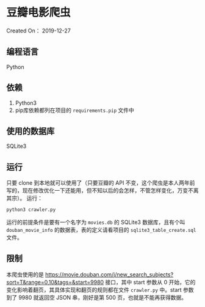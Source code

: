 # 豆瓣电影爬虫
Created On： 2019-12-27

## 编程语言
Python

## 依赖
1. Python3
2. pip库依赖都列在项目的 `requirements.pip` 文件中

## 使用的数据库
SQLite3

## 运行
只要 clone 到本地就可以使用了（只要豆瓣的 API 不变，这个爬虫是本人两年前写的，现在修改优化一下还能用，但不知以后的会怎样，不管怎样变化，万变不离其宗）。
运行：
```bash
python3 crawler.py
```
运行的前提条件是要有一个名字为 `movies.db` 的 SQLite3 数据库，且有个叫 `douban_movie_info` 的数据表，表的定义请看项目的 `sqlite3_table_create.sql` 文件。

## 限制
本爬虫使用的是 https://movie.douban.com/j/new_search_subjects?sort=T&range=0,10&tags=&start=9980 接口，其中 start 参数从 0 开始，它的变化影响着翻页，其具体实现和翻页的规则都在文件 `crawler.py` 中。start 参数到了 9980 就返回空 JSON 串，刚好是第 500 页，也就是不能再获得数据。
